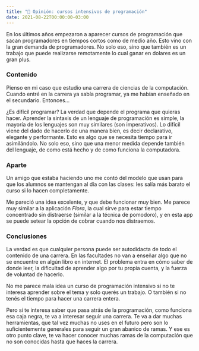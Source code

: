 ```yaml
---
title: "📕 Opinión: cursos intensivos de programación"
date: 2021-08-22T00:00:00-03:00
---
```


En los últimos años empezaron a aparecer cursos de programación que sacan programadores en tiempos cortos como de medio año. 
Esto vino con la gran demanda de programadores. No solo eso, sino que también es un trabajo que puede realizarse remotamente lo cual ganar en dolares es un gran plus.

### Contenido

Pienso en mi caso que estudio una carrera de ciencias de la computación. Cuando entré en la carrera ya sabía programar, ya me habían enseñado en el secundario. Entonces...

¿Es difícil programar? La verdad que depende el programa que quieras hacer. Aprender la sintaxis de un lenguaje de programación es simple, la mayoría de los lenguajes son muy similares (son imperativos). Lo difícil viene del dado de hacerlo de una manera bien, es decir declarativo, elegante y performante. Esto es algo que se necesita tiempo para ir asimilándolo. No solo eso, sino que una menor medida depende también del lenguaje, de como está hecho y de como funciona la computadora.

### Aparte

Un amigo que estaba haciendo uno me contó del modelo que usan para que los alumnos se mantengan al día con las clases: les salía más barato el curso si lo hacen completamente.

Me pareció una idea excelente, y que debe funcionar muy bien. Me parece muy similar a la aplicación *Flora*, la cual sirve para estar tiempo concentrado sin distraerse (similar a la técnica de pomodoro), y en esta app se puede setear la opción de cobrar cuando nos distraemos.

### Conclusiones

La verdad es que cualquier persona puede ser autodidacta de todo el contenido de una carrera. En las facultades no van a enseñar algo que no se encuentre en algún libro en internet. El problema entra en cómo saber de donde leer, la dificultad de aprender algo por tu propia cuenta, y la fuerza de voluntad de hacerlo.

No me parece mala idea un curso de programación intensivo si no te interesa aprender sobre el tema y solo querés un trabajo. O también si no tenés el tiempo para hacer una carrera entera.

Pero si te interesa saber que pasa atrás de la programación, como funciona esa caja negra, te va a interesar seguir una carrera. Te va a dar muchas herramientas, que tal vez muchas no uses en el futuro pero son lo suficientemente generales para seguir un gran abanico de ramas. Y ese es otro punto clave, te va hacer conocer muchas ramas de la computación que no son conocidas hasta que haces la carrera. 